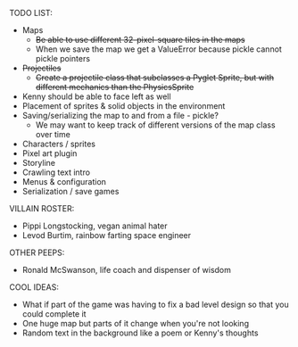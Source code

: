 TODO LIST:
* Maps
   * ~~Be able to use different 32-pixel-square tiles in the maps~~
   * When we save the map we get a ValueError because pickle cannot pickle pointers
* ~~Projectiles~~
   * ~~Create a projectile class that subclasses a Pyglet Sprite, but with different mechanics than the PhysicsSprite~~
* Kenny should be able to face left as well
* Placement of sprites & solid objects in the environment
* Saving/serializing the map to and from a file - pickle?
   * We may want to keep track of different versions of the map class over time
* Characters / sprites
* Pixel art plugin
* Storyline
* Crawling text intro
* Menus & configuration
* Serialization / save games

VILLAIN ROSTER:
* Pippi Longstocking, vegan animal hater
* Levod Burtim, rainbow farting space engineer

OTHER PEEPS:
* Ronald McSwanson, life coach and dispenser of wisdom

COOL IDEAS:
* What if part of the game was having to fix a bad level design so that you could complete it
* One huge map but parts of it change when you're not looking
* Random text in the background like a poem or Kenny's thoughts
